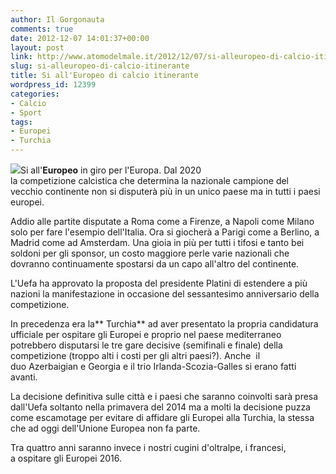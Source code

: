 ```yaml
---
author: Il Gorgonauta
comments: true
date: 2012-12-07 14:01:37+00:00
layout: post
link: http://www.atomodelmale.it/2012/12/07/si-alleuropeo-di-calcio-itinerante/
slug: si-alleuropeo-di-calcio-itinerante
title: Si all'Europeo di calcio itinerante
wordpress_id: 12399
categories:
- Calcio
- Sport
tags:
- Europei
- Turchia
---
```


[![](http://www.atomodelmale.it/wp-content/uploads/2012/12/Uefa-300x225.jpg)](http://www.atomodelmale.it/wp-content/uploads/2012/12/Uefa.jpg)Si all'**Europeo** in giro per l'Europa. Dal 2020 la competizione calcistica che determina la nazionale campione del vecchio continente non si disputerà più in un unico paese ma in tutti i paesi europei.

Addio alle partite disputate a Roma come a Firenze, a Napoli come Milano solo per fare l'esempio dell'Italia. Ora si giocherà a Parigi come a Berlino, a Madrid come ad Amsterdam. Una gioia in più per tutti i tifosi e tanto bei soldoni per gli sponsor, un costo maggiore perle varie nazionali che dovranno continuamente spostarsi da un capo all'altro del continente.

L'Uefa ha approvato la proposta del presidente Platini di estendere a più nazioni la manifestazione in occasione del sessantesimo anniversario della competizione.

In precedenza era la** Turchia** ad aver presentato la propria candidatura ufficiale per ospitare gli Europei e proprio nel paese mediterraneo potrebbero disputarsi le tre gare decisive (semifinali e finale) della competizione (troppo alti i costi per gli altri paesi?). Anche  il duo Azerbaigian e Georgia e il trio Irlanda-Scozia-Galles si erano fatti avanti.


La decisione definitiva sulle città e i paesi che saranno coinvolti sarà presa dall'Uefa soltanto nella primavera del 2014 ma a molti la decisione puzza come escamotage per evitare di affidare gli Europei alla Turchia, la stessa che ad oggi dell'Unione Europea non fa parte.

Tra quattro anni saranno invece i nostri cugini d'oltralpe, i francesi, a ospitare gli Europei 2016.
